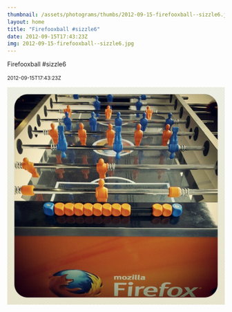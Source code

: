 ```yaml
---
thumbnail: /assets/photograms/thumbs/2012-09-15-firefooxball--sizzle6.jpg
layout: home
title: "Firefooxball #sizzle6"
date: 2012-09-15T17:43:23Z
img: 2012-09-15-firefooxball--sizzle6.jpg
---
```


Firefooxball #sizzle6

<small>2012-09-15T17:43:23Z</small>

![Firefooxball #sizzle6](2012-09-15-firefooxball--sizzle6.jpg)
